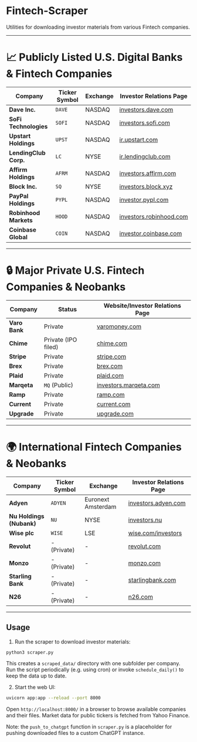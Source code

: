 # Fintech-Scraper

Utilities for downloading investor materials from various Fintech companies.

---

# 📈 Publicly Listed U.S. Digital Banks & Fintech Companies

| Company               | Ticker Symbol | Exchange | Investor Relations Page                                     |
| --------------------- | ------------- | -------- | ----------------------------------------------------------- |
| **Dave Inc.**         | `DAVE`        | NASDAQ   | [investors.dave.com](https://investors.dave.com/)           |
| **SoFi Technologies** | `SOFI`        | NASDAQ   | [investors.sofi.com](https://investors.sofi.com/)           |
| **Upstart Holdings**  | `UPST`        | NASDAQ   | [ir.upstart.com](https://ir.upstart.com/)                   |
| **LendingClub Corp.** | `LC`          | NYSE     | [ir.lendingclub.com](https://ir.lendingclub.com/)           |
| **Affirm Holdings**   | `AFRM`        | NASDAQ   | [investors.affirm.com](https://investors.affirm.com/)       |
| **Block Inc.**        | `SQ`          | NYSE     | [investors.block.xyz](https://investors.block.xyz/)         |
| **PayPal Holdings**   | `PYPL`        | NASDAQ   | [investor.pypl.com](https://investor.pypl.com/)             |
| **Robinhood Markets** | `HOOD`        | NASDAQ   | [investors.robinhood.com](https://investors.robinhood.com/) |
| **Coinbase Global**   | `COIN`        | NASDAQ   | [investor.coinbase.com](https://investor.coinbase.com/)     |

---

# 🔒 Major Private U.S. Fintech Companies & Neobanks

| Company       | Status              | Website/Investor Relations Page                         |
| ------------- | ------------------- | ------------------------------------------------------- |
| **Varo Bank** | Private             | [varomoney.com](https://www.varomoney.com)              |
| **Chime**     | Private (IPO filed) | [chime.com](https://www.chime.com)                      |
| **Stripe**    | Private             | [stripe.com](https://stripe.com)                        |
| **Brex**      | Private             | [brex.com](https://www.brex.com)                        |
| **Plaid**     | Private             | [plaid.com](https://plaid.com)                          |
| **Marqeta**   | `MQ` (Public)       | [investors.marqeta.com](https://investors.marqeta.com/) |
| **Ramp**      | Private             | [ramp.com](https://ramp.com)                            |
| **Current**   | Private             | [current.com](https://current.com)                      |
| **Upgrade**   | Private             | [upgrade.com](https://upgrade.com)                      |

---

# 🌍 International Fintech Companies & Neobanks

| Company                  | Ticker Symbol | Exchange           | Investor Relations Page                             |
| ------------------------ | ------------- | ------------------ | --------------------------------------------------- |
| **Adyen**                | `ADYEN`       | Euronext Amsterdam | [investors.adyen.com](https://investors.adyen.com/) |
| **Nu Holdings (Nubank)** | `NU`          | NYSE               | [investors.nu](https://investors.nu/)               |
| **Wise plc**             | `WISE`        | LSE                | [wise.com/investors](https://wise.com/investors)    |
| **Revolut**              | - (Private)   | -                  | [revolut.com](https://www.revolut.com)              |
| **Monzo**                | - (Private)   | -                  | [monzo.com](https://monzo.com)                      |
| **Starling Bank**        | - (Private)   | -                  | [starlingbank.com](https://www.starlingbank.com)    |
| **N26**                  | - (Private)   | -                  | [n26.com](https://n26.com)                          |

---






## Usage

1. Run the scraper to download investor materials:

```bash
python3 scraper.py
```

This creates a `scraped_data/` directory with one subfolder per company. Run the script periodically (e.g. using cron) or invoke `schedule_daily()` to keep the data up to date.

2. Start the web UI:

```bash
uvicorn app:app --reload --port 8000
```

Open `http://localhost:8000/` in a browser to browse available companies and their files. Market data for public tickers is fetched from Yahoo Finance.

Note: the `push_to_chatgpt` function in `scraper.py` is a placeholder for pushing downloaded files to a custom ChatGPT instance.
